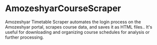 # AmozeshyarCourseScraper
Amozeshyar Timetable Scraper automates the login process on the Amozeshyar portal, scrapes course data, and saves it as HTML files.. It's useful for downloading and organizing course schedules for analysis or further processing.

